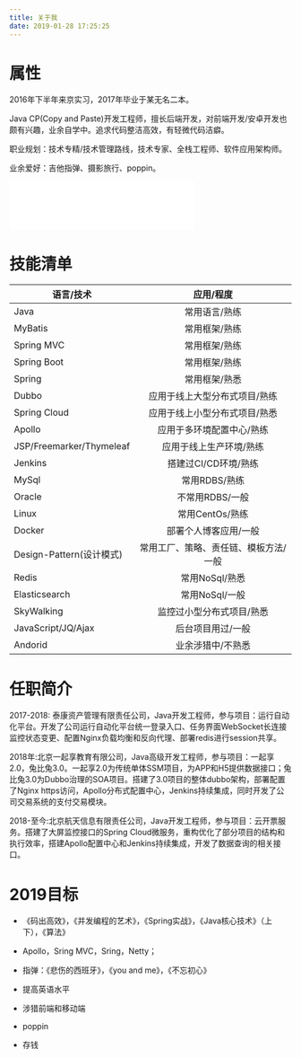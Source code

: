 ```yaml
---
title: 关于我
date: 2019-01-28 17:25:25
---
```


# 属性

2016年下半年来京实习，2017年毕业于某无名二本。

Java CP(Copy and Paste)开发工程师，擅长后端开发，对前端开发/安卓开发也颇有兴趣，业余自学中。追求代码整洁高效，有轻微代码洁癖。

职业规划：技术专精/技术管理路线，技术专家、全栈工程师、软件应用架构师。

业余爱好：吉他指弹、摄影旅行、poppin。



<iframe frameborder="no" border="0" marginwidth="0" marginheight="0" width=330 height=86 src="//music.163.com/outchain/player?type=2&id=27946894&auto=1&height=66"></iframe>

# 技能清单

| 语言/技术                    | 应用/程度               |
| ------------------------ |:-------------------:|
| Java                     | 常用语言/熟练             |
| MyBatis                  | 常用框架/熟练             |
| Spring MVC               | 常用框架/熟练             |
| Spring Boot              | 常用框架/熟练             |
| Spring                   | 常用框架/熟悉             |
| Dubbo                    | 应用于线上大型分布式项目/熟练     |
| Spring Cloud             | 应用于线上小型分布式项目/熟悉     |
| Apollo                   | 应用于多环境配置中心/熟练       |
| JSP/Freemarker/Thymeleaf | 应用于线上生产环境/熟练        |
| Jenkins                  | 搭建过CI/CD环境/熟练       |
| MySql                    | 常用RDBS/熟练           |
| Oracle                   | 不常用RDBS/一般          |
| Linux                    | 常用CentOs/熟练         |
| Docker                   | 部署个人博客应用/一般         |
| Design-Pattern(设计模式)     | 常用工厂、策略、责任链、模板方法/一般 |
| Redis                    | 常用NoSql/熟悉          |
| Elasticsearch            | 常用NoSql/一般          |
| SkyWalking               | 监控过小型分布式项目/熟悉       |
| JavaScript/JQ/Ajax       | 后台项目用过/一般           |
| Andorid                  | 业余涉猎中/不熟悉           |

# 任职简介

2017-2018: 泰康资产管理有限责任公司，Java开发工程师，参与项目：运行自动化平台。开发了公司运行自动化平台统一登录入口、任务界面WebSocket长连接监控状态变更、配置Nginx负载均衡和反向代理、部署redis进行session共享。



2018年:北京一起享教育有限公司，Java高级开发工程师，参与项目：一起享2.0，兔比兔3.0。一起享2.0为传统单体SSM项目，为APP和H5提供数据接口；兔比兔3.0为Dubbo治理的SOA项目。搭建了3.0项目的整体dubbo架构，部署配置了Nginx https访问，Apollo分布式配置中心，Jenkins持续集成，同时开发了公司交易系统的支付交易模块。



2018-至今:北京航天信息有限责任公司，Java开发工程师，参与项目：云开票服务。搭建了大屏监控接口的Spring Cloud微服务，重构优化了部分项目的结构和执行效率，搭建Apollo配置中心和Jenkins持续集成，开发了数据查询的相关接口。

# 2019目标



- 《码出高效》，《并发编程的艺术》，《Spring实战》，《Java核心技术》（上下），《算法》

- Apollo，Sring MVC，Sring，Netty；

- 指弹：《悲伤的西班牙》，《you and me》，《不忘初心》

- 提高英语水平

- 涉猎前端和移动端

- poppin

- 存钱




